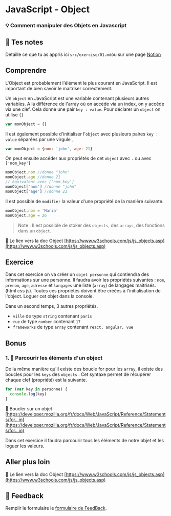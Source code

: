 # JavaScript - Object

### 💡 Comment manipuler des Objets en Javascript

## 📝 Tes notes

Detaille ce que tu as appris ici
`src/exercise/01.md`ou sur une page [Notion](https://go.mikecodeur.com/course-notes-template)

## Comprendre

L'Object est probablement l'élément le plus courant en JavaScript. Il est
important de bien savoir le maitriser correctement.

Un `object` en JavaScript est une variable contenant plusieurs autres variables.
A la différence de l'array où on accède via un index, on y accède via une clef.
Cela donne une pair `key : value`. Pour déclarer un `object` on utilise `{}`

```jsx
var monObject = {}
```

Il est également possible d'initialiser l'`object` avec plusieurs paires
`key : value` séparées par une virgule `,`

```jsx
var monObject = {nom: 'john', age: 21}
```

On peut ensuite accéder aux propriétés de cet `object` avec `.` ou avec
`['nom_key']`

```jsx
monObject.nom //donne "john"
monObject.age //donne 21
// équivalent avec ['nom_key']
monObject['nom'] //donne "john"
monObject['age'] //donne 21
```

Il est possible de `modifier` la valeur d'une propriété de la manière suivante.

```jsx
monObject.nom = 'Maria'
monObject.age = 26
```

> Note : Il est possible de stoker des `objects`, des `arrays`, des fonctions
> dans un `object`.

📑 Le lien vers la doc Object
[https://www.w3schools.com/js/js_objects.asp](https://www.w3schools.com/js/js_objects.asp)

## Exercice

Dans cet exercice on va créer un `objet personne` qui contiendra des
informations sur une personne. Il faudra avoir les propriétés suivantes : `nom`,
`prenom`, `age`, `adresse` et `langages` une liste (`array`) de langages
maitrisés. (html css js). Toutes ces propriétés doivent être créées à
l'initialisation de l'object. Loguer cet objet dans la console.

Dans un second temps, 3 autres propriétés.

- `ville` de type `string` contenant `paris`
- `rue` de type `number` contenant `17`
- `frameworks` de type `array` contenant `react, angular, vue`

## Bonus

### 1. 🚀 Parcourir les éléments d'un object

De la même manière qu'il existe des boucle for pour les `array`, il existe des
boucles pour les `keys` des `objects` . Cet syntaxe permet de récupérer chaque
clef (propriété) est la suivante.

```jsx
for (var key in personne) {
  console.log(key)
}
```

📑 Boucler sur un objet
[https://developer.mozilla.org/fr/docs/Web/JavaScript/Reference/Statements/for...in](https://developer.mozilla.org/fr/docs/Web/JavaScript/Reference/Statements/for...in)

Dans cet exercice il faudra parcourir tous les éléments de notre objet et les
loguer les valeurs.

## Aller plus loin

📑 Le lien vers la doc Object
[https://www.w3schools.com/js/js_objects.asp](https://www.w3schools.com/js/js_objects.asp)

## 🐜 Feedback

Remplir le formulaire le
[formulaire de FeedBack](https://go.mikecodeur.com/cours-react-avis).
